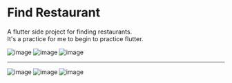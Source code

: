 # Find Restaurant
A flutter side project for finding restaurants.   
It's a practice for me to begin to practice flutter.

![image](https://i.ibb.co/QnrBS64/iOS-1.png)
![image](https://i.ibb.co/jDvGwXR/iOS-2.png)
![image](https://i.ibb.co/yRtngQv/iOS-3.png)

---

![image](https://i.ibb.co/ZdzxNFQ/iOS-1.png)
![image](https://i.ibb.co/4d6MwVM/android-2.png)
![image](https://i.ibb.co/7JK838h/android-3.png)
